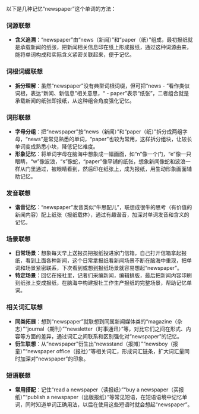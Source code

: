 以下是几种记忆“newspaper”这个单词的方法：

### 词源联想
 - **含义追溯**：“newspaper”由“news（新闻）”和“paper（纸）”组成，最初报纸就是承载新闻的纸张，把新闻相关信息印在纸上形成报纸，通过这种词源由来，能将单词构成和实际含义紧密关联起来，便于记忆。

### 词根词缀联想
 - **拆分理解**：虽然“newspaper”没有典型词根词缀，但可把“news - ”看作类似词根，表达“新闻、新信息”相关意思，“ - paper”表示“纸张”，二者组合就是承载新闻的纸张即报纸，从这种组合角度强化记忆。

### 词形联想
 - **字母分组**：把“newspaper”按“news（新闻）”和“paper（纸）”拆分成两组字母，“news”是常见熟悉的单词，“paper”也较为常用，这样拆分组块，让较长单词变成熟悉小块，降低记忆难度。
 - **形象记忆**：将单词字母在脑海中想象成一幅画面，如“n”像一个门，“e”像一只眼睛，“w”像波浪，“s”像蛇，“paper”像平铺的纸张，想象新闻像蛇和波浪一样从门里通过，被眼睛看到，然后印在纸张上，成为报纸，用生动形象画面辅助记忆。

### 发音联想
 - **谐音记忆**：“newspaper”发音类似“牛思配儿”，联想成很牛的思考（有价值的新闻内容）配上纸张（报纸载体），通过有趣谐音，加深对单词发音和含义的记忆。

### 场景联想
 - **日常场景**：想象每天早上送报员把报纸投进家门信箱，自己打开信箱拿起报纸，看到上面各种新闻，这个日常拿报纸看新闻场景不断在脑海中重现，把单词和场景紧密联系，下次看到或想到报纸场景就容易想起“newspaper”。
 - **特定场景**：回忆在报社里，记者们采编新闻，编辑排版，最后把新闻内容印刷到纸张上变成报纸，在脑海中构建报社工作生产报纸的完整场景，帮助记忆单词。

### 相关词汇联想
 - **同类拓展**：想到“newspaper”就联想到同属新闻媒体类的“magazine（杂志）”“journal（期刊）”“newsletter（时事通讯）”等，对比它们之间在形式、内容等方面的差异，通过词汇之间联系和区别强化对“newspaper”的记忆。
 - **衍生联想**：从“newspaper”衍生出“newsstand（报摊）”“newsboy（报童）”“newspaper office（报社）”等相关词汇，形成词汇链条，扩大词汇量同时加深对“newspaper”的印象。

### 短语联想
 - **常用搭配**：记住“read a newspaper（读报纸）”“buy a newspaper（买报纸）”“publish a newspaper（出版报纸）”等常见短语，在短语语境中记忆单词，同时知道单词正确用法，以后在使用这些短语时就会想起“newspaper”。 